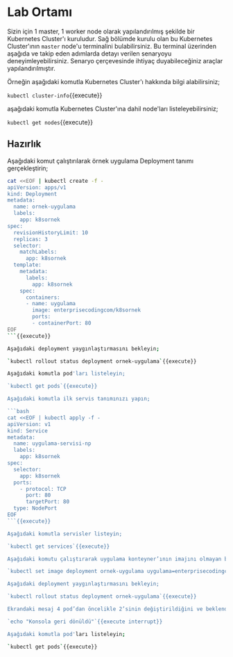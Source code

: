 # Lab Ortamı

Sizin için 1 master, 1 worker node olarak yapılandırılmış şekilde bir Kubernetes Cluster'ı kuruludur. Sağ bölümde kurulu olan bu Kubernetes Cluster'ının `master` node'u terminalini bulabilirsiniz. Bu terminal üzerinden aşağıda ve takip eden adımlarda detayı verilen senaryoyu deneyimleyebilirsiniz. Senaryo çerçevesinde ihtiyaç duyabileceğiniz araçlar yapılandırılmıştır.

Örneğin aşağıdaki komutla Kubernetes Cluster'ı hakkında bilgi alabilirsiniz;

`kubectl cluster-info`{{execute}}

aşağıdaki komutla Kubernetes Cluster'ına dahil node'ları listeleyebilirsiniz;

`kubectl get nodes`{{execute}}

## Hazırlık

Aşağıdaki komut çalıştırılarak örnek uygulama Deployment tanımı gerçekleştirin;

```bash
cat <<EOF | kubectl create -f -
apiVersion: apps/v1
kind: Deployment
metadata:
  name: ornek-uygulama
  labels:
    app: k8sornek
spec:
  revisionHistoryLimit: 10
  replicas: 3
  selector:
    matchLabels:
      app: k8sornek
  template:
    metadata:
      labels:
        app: k8sornek
    spec:
      containers:
      - name: uygulama
        image: enterprisecodingcom/k8sornek
        ports:
        - containerPort: 80
EOF
```{{execute}}

Aşağıdaki deployment yaygınlaştırmasını bekleyin;

`kubectl rollout status deployment ornek-uygulama`{{execute}}

Aşağıdaki komutla pod'ları listeleyin;

`kubectl get pods`{{execute}}

Aşağıdaki komutla ilk servis tanımınızı yapın;

```bash
cat <<EOF | kubectl apply -f -
apiVersion: v1
kind: Service
metadata:
  name: uygulama-servisi-np
  labels:
    app: k8sornek
spec:
  selector:
    app: k8sornek
  ports:
    - protocol: TCP
      port: 80
      targetPort: 80
  type: NodePort
EOF
```{{execute}}

Aşağıdaki komutla servisler listeyin;

`kubectl get services`{{execute}}

Aşağıdaki komutu çalıştırarak uygulama konteyner’ının imajını olmayan bir imaj ile değiştirin;

`kubectl set image deployment ornek-uygulama uygulama=enterprisecodingcom/k8sornek:v6 --record`{{execute}}

Aşağıdaki deployment yaygınlaştırmasını bekleyin;

`kubectl rollout status deployment ornek-uygulama`{{execute}}

Ekrandaki mesaj 4 pod’dan öncelikle 2’sinin değiştirildiğini ve beklendiğini belirtmekte. <kbd>Ctrl</kbd>+<kbd>C</kbd> ile bu ekrandan çıkabilirsiniz.

`echo "Konsola geri dönüldü"`{{execute interrupt}}

Aşağıdaki komutla pod'ları listeleyin;

`kubectl get pods`{{execute}}